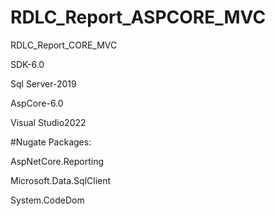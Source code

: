 # RDLC_Report_ASPCORE_MVC
RDLC_Report_CORE_MVC

SDK-6.0

Sql Server-2019

AspCore-6.0

Visual Studio2022

#Nugate Packages:

AspNetCore.Reporting

Microsoft.Data.SqlClient

System.CodeDom
